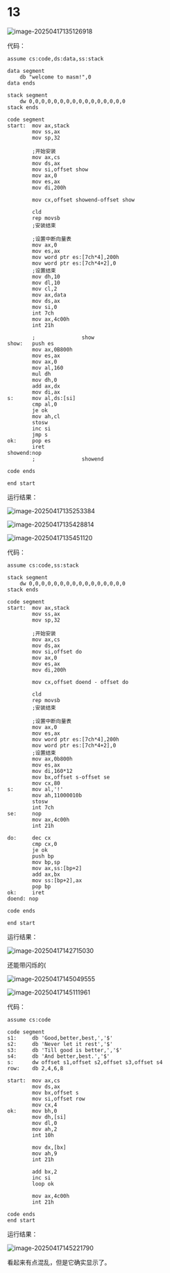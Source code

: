# 13

![image-20250417135126918](image-20250417135126918.png)

代码：

```
assume cs:code,ds:data,ss:stack

data segment
    db "welcome to masm!",0
data ends

stack segment
    dw 0,0,0,0,0,0,0,0,0,0,0,0,0,0,0,0
stack ends

code segment
start:  mov ax,stack
        mov ss,ax
        mov sp,32

        ;开始安装
        mov ax,cs
        mov ds,ax
        mov si,offset show
        mov ax,0
        mov es,ax
        mov di,200h

        mov cx,offset showend-offset show

        cld
        rep movsb
        ;安装结束
        
        ;设置中断向量表
        mov ax,0
        mov es,ax
        mov word ptr es:[7ch*4],200h
        mov word ptr es:[7ch*4+2],0
        ;设置结束
        mov dh,10
        mov dl,10
        mov cl,2
        mov ax,data
        mov ds,ax
        mov si,0
        int 7ch
        mov ax,4c00h
        int 21h
        
        ;               show
show:   push es
        mov ax,0B800h
        mov es,ax
        mov ax,0
        mov al,160
        mul dh
        mov dh,0
        add ax,dx
        mov di,ax
s:      mov al,ds:[si]
        cmp al,0
        je ok
        mov ah,cl
        stosw
        inc si
        jmp s
ok:     pop es
        iret
showend:nop
        ;               showend

code ends

end start
```

运行结果：

![image-20250417135253384](image-20250417135253384.png)

![image-20250417135428814](image-20250417135428814.png)

![image-20250417135451120](image-20250417135451120.png)

代码：

```
assume cs:code,ss:stack

stack segment
    dw 0,0,0,0,0,0,0,0,0,0,0,0,0,0,0,0
stack ends

code segment
start:  mov ax,stack
        mov ss,ax
        mov sp,32

        ;开始安装
        mov ax,cs
        mov ds,ax
        mov si,offset do
        mov ax,0
        mov es,ax
        mov di,200h

        mov cx,offset doend - offset do

        cld
        rep movsb
        ;安装结束
        
        ;设置中断向量表
        mov ax,0
        mov es,ax
        mov word ptr es:[7ch*4],200h
        mov word ptr es:[7ch*4+2],0
        ;设置结束
        mov ax,0b800h
        mov es,ax
        mov di,160*12
        mov bx,offset s-offset se
        mov cx,80
s:      mov al,'!'
        mov ah,11000010b
        stosw
        int 7ch
se:     nop
        mov ax,4c00h
        int 21h
       
do:     dec cx
        cmp cx,0
        je ok
        push bp
        mov bp,sp
        mov ax,ss:[bp+2]
        add ax,bx
        mov ss:[bp+2],ax
        pop bp
ok:     iret
doend: nop

code ends

end start
```

运行结果：

![image-20250417142715030](image-20250417142715030.png)

还能带闪烁的(

![image-20250417145049555](image-20250417145049555.png)

![image-20250417145111961](image-20250417145111961.png)

代码：

```
assume cs:code

code segment
s1:     db 'Good,better,best,','$'
s2:     db 'Never let it rest','$'
s3:     db 'Till good is better,','$'
s4:     db 'And better,best.','$'
s:      dw offset s1,offset s2,offset s3,offset s4
row:    db 2,4,6,8

start:  mov ax,cs
        mov ds,ax
        mov bx,offset s
        mov si,offset row
        mov cx,4
ok:     mov bh,0
        mov dh,[si]
        mov dl,0
        mov ah,2
        int 10h

        mov dx,[bx]
        mov ah,9
        int 21h

        add bx,2
        inc si
        loop ok

        mov ax,4c00h
        int 21h

code ends
end start

```

运行结果：

![image-20250417145221790](image-20250417145221790.png)

看起来有点混乱，但是它确实显示了。